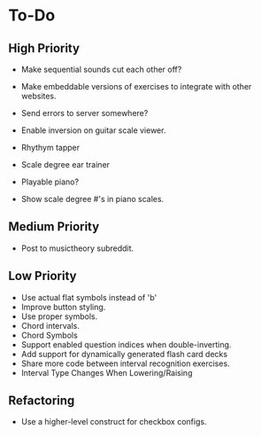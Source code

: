 # To-Do
## High Priority
* Make sequential sounds cut each other off?

* Make embeddable versions of exercises to integrate with other websites.
* Send errors to server somewhere?
* Enable inversion on guitar scale viewer.
* Rhythym tapper
* Scale degree ear trainer
* Playable piano?
* Show scale degree #'s in piano scales.
## Medium Priority
* Post to musictheory subreddit.
## Low Priority
* Use actual flat symbols instead of 'b'
* Improve button styling.
* Use proper symbols.
* Chord intervals.
* Chord Symbols
* Support enabled question indices when double-inverting.
* Add support for dynamically generated flash card decks
* Share more code between interval recognition exercises.
* Interval Type Changes When Lowering/Raising
## Refactoring
* Use a higher-level construct for checkbox configs.